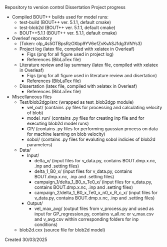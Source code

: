 Repository to version control Dissertation Project progress
- Compiled BOUT++ builds used for model runs:
  - test-build (BOUT++ ver. 5.1.1, default cmake)
  - test-blob2d (BOUT++ ver. 5.1.1, default cmake)
  - BOUT++5.1.1 (BOUT++ ver. 5.1.1, default cmake)
- Overleaf repository
  - (Token: olp_4s5GTBpsRzOXbp9YV6efZvKvASJ1dg3VNYs3)
  - Project log (latex file, compiled with xelatex in Overleaf)
    - Figs (png for all figure used in project log)
    - References (BibLaTex file)
  - Literature review and lay summary (latex file, compiled with xelatex in Overleaf)
    - Figs (png for all figure used in literature review and disertation)
    - References (BibLaTex file)
  - Dissertation (latex file, compiled with xelatex in Overleaf)
    - References (BibLaTex file)
- Miscellaneous files
  - Test/blob2dgp/src (wrapped as test_blob2dgp module)
    - vel_out/ (contains .py files for processing and calculating velocity of blob)
    - model_run/ (contains .py files for creating inp file and for executing blob2d model runs)
    - GP/ (contains .py files for performing gaussian process on data for machine learning on blob velocity)
    - sobol/ (contains .py files for evaluting sobol indicies of blob2d parameters)
  - Data/
    - Input/
      - delta_x/ (input files for v_data.py, contains BOUT.dmp.x.nc, .inp and .setting files)
      - delta_1_B0_x/ (input files for v_data.py, contains BOUT.dmp.x.nc, .inp and .setting files)
      - campaign_1/delta_1_B0_x_Te0_x/ (input files for v_data.py, contains BOUT.dmp.x.nc, .inp and .setting files)
      - campaign_2/delta_1_B0_x_Te0_x_n0_x_R_c_x/ (input files for v_data.py, contains BOUT.dmp.x.nc, .inp and .setting files)
    - Output/
      - vel_max_avg/ (output files from v_process.py and used as input for GP_regression.py, contains v_all.nc or v_max.csv and v_avg.csv  within corresponding folders for inp conditions) 
  - blob2d.cxx (source file for blob2d model)

Created 30/03/2025
